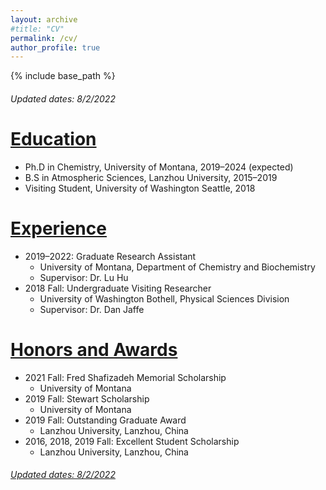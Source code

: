 ```yaml
---
layout: archive
#title: "CV"
permalink: /cv/
author_profile: true
---
```


{% include base_path %}

###### Updated dates: 8/2/2022

<ins>Education</ins>
======
* Ph.D in Chemistry, University of Montana, 2019–2024 (expected)
* B.S in Atmospheric Sciences, Lanzhou University, 2015–2019
* Visiting Student, University of Washington Seattle, 2018

<ins>Experience</ins>
======
* 2019–2022: Graduate Research Assistant
    * University of Montana, Department of Chemistry and Biochemistry
    * Supervisor: Dr. Lu Hu
* 2018 Fall: Undergraduate Visiting Researcher
    * University of Washington Bothell, Physical Sciences Division
    * Supervisor: Dr. Dan Jaffe
    
<ins>Honors and Awards</ins>
======
* 2021 Fall: Fred Shafizadeh Memorial Scholarship
    * University of Montana
* 2019 Fall: Stewart Scholarship
    * University of Montana
* 2019 Fall: Outstanding Graduate Award
    * Lanzhou University, Lanzhou, China
* 2016, 2018, 2019 Fall: Excellent Student Scholarship
    * Lanzhou University, Lanzhou, China

###### <ins>Updated dates: 8/2/2022</ins>

